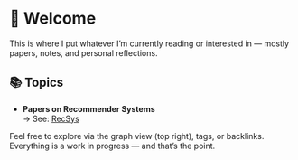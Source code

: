 # 👋 Welcome

This is where I put whatever I’m currently reading or interested in — mostly papers, notes, and personal reflections.

## 📚 Topics

- **Papers on Recommender Systems**  
  → See: [RecSys](/recsys/)


Feel free to explore via the graph view (top right), tags, or backlinks. Everything is a work in progress — and that’s the point.
